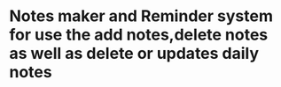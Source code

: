 # Notes maker and Reminder system for use the add notes,delete notes  as well as delete or updates daily notes
